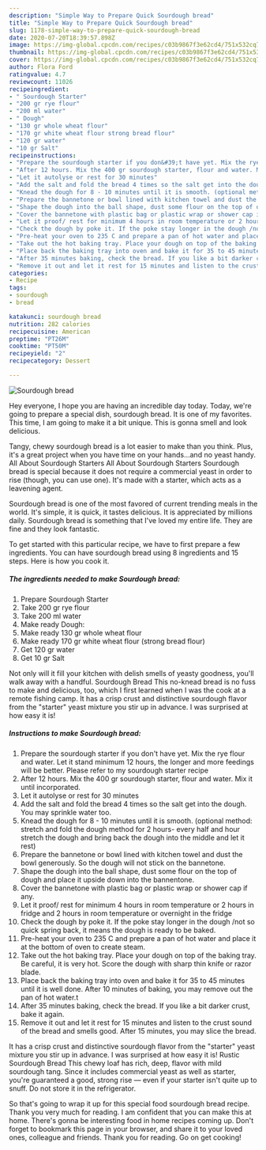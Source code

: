 ```yaml
---
description: "Simple Way to Prepare Quick Sourdough bread"
title: "Simple Way to Prepare Quick Sourdough bread"
slug: 1178-simple-way-to-prepare-quick-sourdough-bread
date: 2020-07-20T18:39:57.898Z
image: https://img-global.cpcdn.com/recipes/c03b9867f3e62cd4/751x532cq70/sourdough-bread-recipe-main-photo.jpg
thumbnail: https://img-global.cpcdn.com/recipes/c03b9867f3e62cd4/751x532cq70/sourdough-bread-recipe-main-photo.jpg
cover: https://img-global.cpcdn.com/recipes/c03b9867f3e62cd4/751x532cq70/sourdough-bread-recipe-main-photo.jpg
author: Flora Ford
ratingvalue: 4.7
reviewcount: 11026
recipeingredient:
- " Sourdough Starter"
- "200 gr rye flour"
- "200 ml water"
- " Dough"
- "130 gr whole wheat flour"
- "170 gr white wheat flour strong bread flour"
- "120 gr water"
- "10 gr Salt"
recipeinstructions:
- "Prepare the sourdough starter if you don&#39;t have yet. Mix the rye flour and water. Let it stand minimum 12 hours, the longer and more feedings will be better. Please refer to my sourdough starter recipe"
- "After 12 hours. Mix the 400 gr sourdough starter, flour and water. Mix it until incorporated."
- "Let it autolyse or rest for 30 minutes"
- "Add the salt and fold the bread 4 times so the salt get into the dough. You may sprinkle water too."
- "Knead the dough for 8 - 10 minutes until it is smooth. (optional method: stretch and fold the dough method for 2 hours- every half and hour stretch the dough and bring back the dough into the middle and let it rest)"
- "Prepare the bannetone or bowl lined with kitchen towel and dust the bowl generously. So the dough will not stick on the bannetone."
- "Shape the dough into the ball shape, dust some flour on the top of dough and place it upside down into the bannentone."
- "Cover the bannetone with plastic bag or plastic wrap or shower cap if any."
- "Let it proof/ rest for minimum 4 hours in room temperature or 2 hours in fridge and 2 hours in room temperature or overnight in the fridge"
- "Check the dough by poke it. If the poke stay longer in the dough /not so quick spring back, it means the dough is ready to be baked."
- "Pre-heat your oven to 235 C and prepare a pan of hot water and place it at the bottom of oven to create steam."
- "Take out the hot baking tray. Place your dough on top of the baking tray. Be careful, it is very hot. Score the dough with sharp thin knife or razor blade."
- "Place back the baking tray into oven and bake it for 35 to 45 minutes until it is well done. After 10 minutes of baking, you may remove out the pan of hot water.t"
- "After 35 minutes baking, check the bread. If you like a bit darker crust, bake it again."
- "Remove it out and let it rest for 15 minutes and listen to the crust sound of the bread and smells good. After 15 minutes, you may slice the bread."
categories:
- Recipe
tags:
- sourdough
- bread

katakunci: sourdough bread 
nutrition: 282 calories
recipecuisine: American
preptime: "PT26M"
cooktime: "PT50M"
recipeyield: "2"
recipecategory: Dessert

---
```



![Sourdough bread](https://img-global.cpcdn.com/recipes/c03b9867f3e62cd4/751x532cq70/sourdough-bread-recipe-main-photo.jpg)

Hey everyone, I hope you are having an incredible day today. Today, we're going to prepare a special dish, sourdough bread. It is one of my favorites. This time, I am going to make it a bit unique. This is gonna smell and look delicious.

Tangy, chewy sourdough bread is a lot easier to make than you think. Plus, it&#39;s a great project when you have time on your hands…and no yeast handy. All About Sourdough Starters All About Sourdough Starters Sourdough bread is special because it does not require a commercial yeast in order to rise (though, you can use one). It&#39;s made with a starter, which acts as a leavening agent.

Sourdough bread is one of the most favored of current trending meals in the world. It's simple, it is quick, it tastes delicious. It is appreciated by millions daily. Sourdough bread is something that I've loved my entire life. They are fine and they look fantastic.


To get started with this particular recipe, we have to first prepare a few ingredients. You can have sourdough bread using 8 ingredients and 15 steps. Here is how you cook it.

<!--inarticleads1-->

##### The ingredients needed to make Sourdough bread:

1. Prepare  Sourdough Starter
1. Take 200 gr rye flour
1. Take 200 ml water
1. Make ready  Dough:
1. Make ready 130 gr whole wheat flour
1. Make ready 170 gr white wheat flour (strong bread flour)
1. Get 120 gr water
1. Get 10 gr Salt


Not only will it fill your kitchen with delish smells of yeasty goodness, you&#39;ll walk away with a handful. Sourdough Bread This no-knead bread is no fuss to make and delicious, too, which I first learned when I was the cook at a remote fishing camp. It has a crisp crust and distinctive sourdough flavor from the &#34;starter&#34; yeast mixture you stir up in advance. I was surprised at how easy it is! 

<!--inarticleads2-->

##### Instructions to make Sourdough bread:

1. Prepare the sourdough starter if you don&#39;t have yet. Mix the rye flour and water. Let it stand minimum 12 hours, the longer and more feedings will be better. Please refer to my sourdough starter recipe
1. After 12 hours. Mix the 400 gr sourdough starter, flour and water. Mix it until incorporated.
1. Let it autolyse or rest for 30 minutes
1. Add the salt and fold the bread 4 times so the salt get into the dough. You may sprinkle water too.
1. Knead the dough for 8 - 10 minutes until it is smooth. (optional method: stretch and fold the dough method for 2 hours- every half and hour stretch the dough and bring back the dough into the middle and let it rest)
1. Prepare the bannetone or bowl lined with kitchen towel and dust the bowl generously. So the dough will not stick on the bannetone.
1. Shape the dough into the ball shape, dust some flour on the top of dough and place it upside down into the bannentone.
1. Cover the bannetone with plastic bag or plastic wrap or shower cap if any.
1. Let it proof/ rest for minimum 4 hours in room temperature or 2 hours in fridge and 2 hours in room temperature or overnight in the fridge
1. Check the dough by poke it. If the poke stay longer in the dough /not so quick spring back, it means the dough is ready to be baked.
1. Pre-heat your oven to 235 C and prepare a pan of hot water and place it at the bottom of oven to create steam.
1. Take out the hot baking tray. Place your dough on top of the baking tray. Be careful, it is very hot. Score the dough with sharp thin knife or razor blade.
1. Place back the baking tray into oven and bake it for 35 to 45 minutes until it is well done. After 10 minutes of baking, you may remove out the pan of hot water.t
1. After 35 minutes baking, check the bread. If you like a bit darker crust, bake it again.
1. Remove it out and let it rest for 15 minutes and listen to the crust sound of the bread and smells good. After 15 minutes, you may slice the bread.


It has a crisp crust and distinctive sourdough flavor from the &#34;starter&#34; yeast mixture you stir up in advance. I was surprised at how easy it is! Rustic Sourdough Bread This chewy loaf has rich, deep, flavor with mild sourdough tang. Since it includes commercial yeast as well as starter, you&#39;re guaranteed a good, strong rise — even if your starter isn&#39;t quite up to snuff. Do not store it in the refrigerator. 

So that's going to wrap it up for this special food sourdough bread recipe. Thank you very much for reading. I am confident that you can make this at home. There's gonna be interesting food in home recipes coming up. Don't forget to bookmark this page in your browser, and share it to your loved ones, colleague and friends. Thank you for reading. Go on get cooking!
